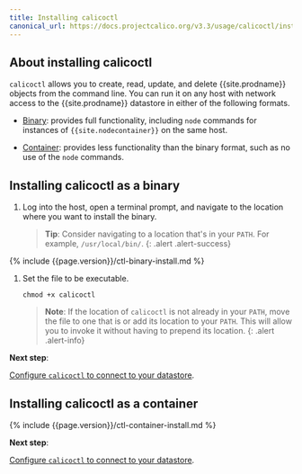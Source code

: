 ```yaml
---
title: Installing calicoctl
canonical_url: https://docs.projectcalico.org/v3.3/usage/calicoctl/install
---
```


## About installing calicoctl

`calicoctl` allows you to create, read, update, and delete {{site.prodname}} objects 
from the command line. You can run it on any host with network access to the 
{{site.prodname}} datastore in either of the following formats. 

- [Binary](#installing-calicoctl-as-a-binary): provides full functionality, including
`node` commands for instances of `{{site.nodecontainer}}` on the same host.

- [Container](#installing-calicoctl-as-a-container): provides less functionality than 
the binary format, such as no use of the `node` commands.


## Installing calicoctl as a binary

1. Log into the host, open a terminal prompt, and navigate to the location where
you want to install the binary. 

   > **Tip**: Consider navigating to a location that's in your `PATH`. For example, 
   > `/usr/local/bin/`.
   {: .alert .alert-success}

{% include {{page.version}}/ctl-binary-install.md %}

1. Set the file to be executable.

   ```
   chmod +x calicoctl
   ```

   > **Note**: If the location of `calicoctl` is not already in your `PATH`, move the file
   > to one that is or add its location to your `PATH`. This will allow you to invoke it
   > without having to prepend its location.
   {: .alert .alert-info}
   
**Next step**:

[Configure `calicoctl` to connect to your datastore](/{{page.version}}/usage/calicoctl/configure/).


## Installing calicoctl as a container

{% include {{page.version}}/ctl-container-install.md %}

**Next step**:

[Configure `calicoctl` to connect to your datastore](/{{page.version}}/usage/calicoctl/configure/).
